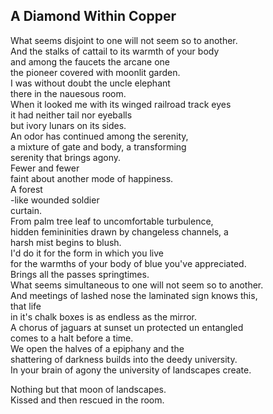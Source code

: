 A Diamond Within Copper
-----------------------
What seems disjoint to one will not seem so to another.  
And the stalks of cattail to its warmth of your body  
and among the faucets the arcane one  
the pioneer covered with moonlit garden.  
I was without doubt the uncle elephant  
there in the nauesous room.  
When it looked me with its winged railroad track eyes  
it had neither tail nor eyeballs  
but ivory lunars on its sides.  
An odor has continued among the serenity,  
a mixture of gate and body, a transforming  
serenity that brings agony.  
Fewer and fewer  
faint about another mode of happiness.  
A forest  
-like wounded soldier  
curtain.  
From palm tree leaf to uncomfortable turbulence,  
hidden femininities drawn by changeless channels, a  
harsh mist begins to blush.  
I'd do it for the form in which you live  
for the warmths of your body of blue you've appreciated.  
Brings all the passes springtimes.  
What seems simultaneous to one will not seem so to another.  
And meetings of lashed nose the laminated sign knows this,  
that life  
in it's chalk boxes is as endless as the mirror.  
A chorus of jaguars at sunset un protected un entangled  
comes to a halt before a time.  
We open the halves of a epiphany and the  
shattering of darkness builds into the deedy university.  
In your brain of agony the university of landscapes create.  
  
Nothing but that moon of landscapes.  
Kissed and then rescued in the room.  
